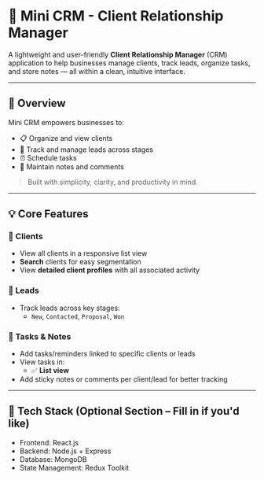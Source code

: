# 💼 Mini CRM - Client Relationship Manager

A lightweight and user-friendly **Client Relationship Manager** (CRM) application to help businesses manage clients, track leads, organize tasks, and store notes — all within a clean, intuitive interface.

---

## 🚀 Overview

Mini CRM empowers businesses to:

- 📋 Organize and view clients
- 🎯 Track and manage leads across stages
- ⏰ Schedule tasks 
- 📝 Maintain notes and comments

> Built with simplicity, clarity, and productivity in mind.

---

## 💡 Core Features

### 🔹 Clients
- View all clients in a responsive  list view
- **Search** clients for easy segmentation
- View **detailed client profiles** with all associated activity

### 🔹 Leads
- Track leads across key stages:
  - `New`, `Contacted`, `Proposal`, `Won`

### 🔹 Tasks & Notes
- Add tasks/reminders linked to specific clients or leads
- View tasks in:
  - ✅ **List view**
- Add sticky notes or comments per client/lead for better tracking

---

## 🧩 Tech Stack (Optional Section – Fill in if you'd like)
- Frontend: React.js  
- Backend: Node.js + Express
- Database: MongoDB 
- State Management: Redux Toolkit 
